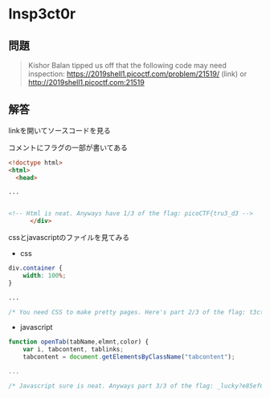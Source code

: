 # Insp3ct0r

## 問題
> Kishor Balan tipped us off that the following code may need inspection: https://2019shell1.picoctf.com/problem/21519/ (link) or http://2019shell1.picoctf.com:21519

## 解答

linkを開いてソースコードを見る

コメントにフラグの一部が書いてある

```html
<!doctype html>
<html>
  <head>

...


<!-- Html is neat. Anyways have 1/3 of the flag: picoCTF{tru3_d3 -->
      </div>
```

cssとjavascriptのファイルを見てみる

* css

```scss
div.container {
    width: 100%;
}

...

/* You need CSS to make pretty pages. Here's part 2/3 of the flag: t3ct1ve_0r_ju5t */
```

* javascript

```javascript
function openTab(tabName,elmnt,color) {
    var i, tabcontent, tablinks;
    tabcontent = document.getElementsByClassName("tabcontent");

...

/* Javascript sure is neat. Anyways part 3/3 of the flag: _lucky?e85ef63c} */
```


